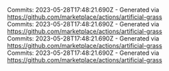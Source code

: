 Commits: 2023-05-28T17:48:21.690Z - Generated via https://github.com/marketplace/actions/artificial-grass
<br>
Commits: 2023-05-28T17:48:21.690Z - Generated via https://github.com/marketplace/actions/artificial-grass
<br>
Commits: 2023-05-28T17:48:21.690Z - Generated via https://github.com/marketplace/actions/artificial-grass
<br>
Commits: 2023-05-28T17:48:21.690Z - Generated via https://github.com/marketplace/actions/artificial-grass
<br>
